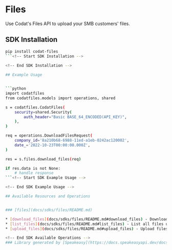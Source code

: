 # Files
    
﻿Use Codat's Files API to upload your SMB customers' files.

## SDK Installation

```bash
pip install codat-files
```<!-- Start SDK Installation -->

<!-- End SDK Installation -->
    
## Example Usage


```python
import codatfiles
from codatfiles.models import operations, shared

s = codatfiles.CodatFiles(
    security=shared.Security(
        auth_header="Basic BASE_64_ENCODED(API_KEY)",
    ),
)

req = operations.DownloadFilesRequest(
    company_id='8a210b68-6988-11ed-a1eb-0242ac120002',
    date_='2022-10-23T00:00:00.000Z',
)

res = s.files.download_files(req)

if res.data is not None:
    # handle response
```<!-- Start SDK Example Usage -->

<!-- End SDK Example Usage -->

## Available Resources and Operations


### [files](docs/sdks/files/README.md)

* [download_files](docs/sdks/files/README.md#download_files) - Download all files for a company
* [list_files](docs/sdks/files/README.md#list_files) - List all files uploaded by a company
* [upload_files](docs/sdks/files/README.md#upload_files) - Upload files for a company<!-- Start SDK Available Operations -->

<!-- End SDK Available Operations -->
### Library generated by [Speakeasy](https://docs.speakeasyapi.dev/docs/using-speakeasy/client-sdks)

